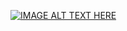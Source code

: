 [![IMAGE ALT TEXT HERE](https://img.youtube.com/vi/9S1QPrraTwA?si=zyarpKxi3owZMmmZ/0.jpg)](https://youtu.be/9S1QPrraTwA?si=zyarpKxi3owZMmmZ)
